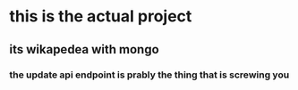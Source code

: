 # this is the actual project

## its wikapedea with mongo

### the update api endpoint is prably the thing that is screwing you
